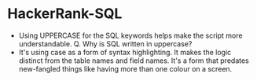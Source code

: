 # HackerRank-SQL
- Using UPPERCASE for the SQL keywords helps make the script more understandable.
Q. Why is SQL written in uppercase?
- It's using case as a form of syntax highlighting. It makes the logic distinct from the table names and field names. 
It's a form that predates new-fangled things like having more than one colour on a screen.
